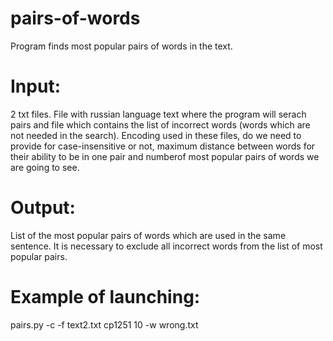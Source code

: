 # pairs-of-words
Program finds most popular pairs of words in the text. 

# Input:
2 txt files. File with russian language text where the program will serach pairs and file which contains the list of incorrect words (words which are not needed in the search). Encoding used in these files, do we need to provide for case-insensitive or not, maximum distance between words for their ability to be in one pair and numberof most popular pairs of words we are going to see.

# Output:
List of the most popular pairs of words which are used in the same sentence. It is necessary to exclude all incorrect words from the list of most popular pairs. 

# Example of launching:
pairs.py -c -f text2.txt cp1251 10 -w wrong.txt
